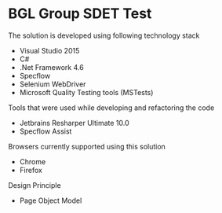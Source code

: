 # BGL Group SDET Test

The solution is developed using following technology stack

  - Visual Studio 2015
  - C#
  - .Net Framework 4.6
  - Specflow 
  - Selenium WebDriver
  - Microsoft Quality Testing tools (MSTests)
  
Tools that were used while developing and refactoring the code

  - Jetbrains Resharper Ultimate 10.0
  - Specflow Assist

Browsers currently supported using this solution

  - Chrome
  - Firefox

Design Principle

  - Page Object Model